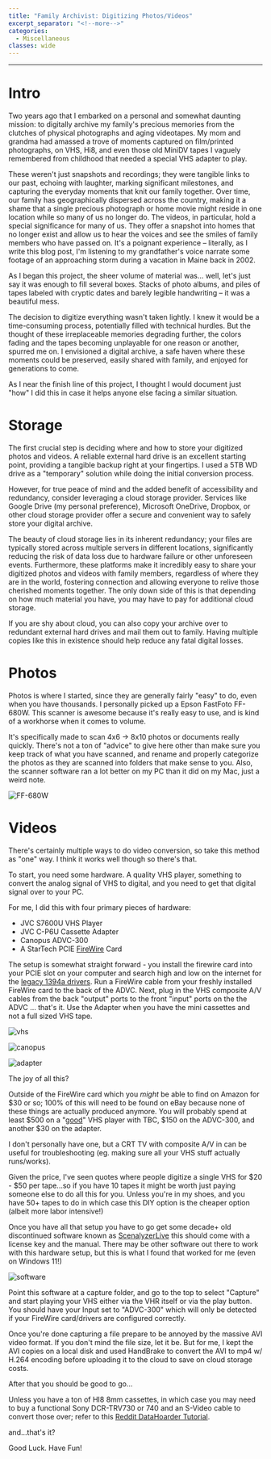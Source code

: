 ```yaml
---
title: "Family Archivist: Digitizing Photos/Videos"
excerpt_separator: "<!--more-->"
categories:
  - Miscellaneous
classes: wide
---
```


<!--more-->

---
# Intro
Two years ago that I embarked on a personal and somewhat daunting mission: to digitally archive my family's precious memories from the clutches of physical photographs and aging videotapes. My mom and grandma had amassed a trove of moments captured on film/printed photographs, on VHS, Hi8, and even those old MiniDV tapes I vaguely remembered from childhood that needed a special VHS adapter to play. 

These weren't just snapshots and recordings; they were tangible links to our past, echoing with laughter, marking significant milestones, and capturing the everyday moments that knit our family together. Over time, our family has geographically dispersed across the country, making it a shame that a single precious photograph or home movie might reside in one location while so many of us no longer do. The videos, in particular, hold a special significance for many of us. They offer a snapshot into homes that no longer exist and allow us to hear the voices and see the smiles of family members who have passed on. It's a poignant experience – literally, as I write this blog post, I'm listening to my grandfather's voice narrate some footage of an approaching storm during a vacation in Maine back in 2002. 

As I began this project, the sheer volume of material was… well, let's just say it was enough to fill several boxes. Stacks of photo albums, and piles of tapes labeled with cryptic dates and barely legible handwriting – it was a beautiful mess. 

The decision to digitize everything wasn't taken lightly. I knew it would be a time-consuming process, potentially filled with technical hurdles. But the thought of these irreplaceable memories degrading further, the colors fading and the tapes becoming unplayable for one reason or another, spurred me on. I envisioned a digital archive, a safe haven where these moments could be preserved, easily shared with family, and enjoyed for generations to come.

As I near the finish line of this project, I thought I would document just "how" I did this in case it helps anyone else facing a similar situation. 

# Storage
The first crucial step is deciding where and how to store your digitized photos and videos. A reliable external hard drive is an excellent starting point, providing a tangible backup right at your fingertips. I used a 5TB WD drive as a "temporary" solution while doing the initial conversion process.

However, for true peace of mind and the added benefit of accessibility and redundancy, consider leveraging a cloud storage provider. Services like Google Drive (my personal preference), Microsoft OneDrive, Dropbox, or other cloud storage provider offer a secure and convenient way to safely store your digital archive.

The beauty of cloud storage lies in its inherent redundancy; your files are typically stored across multiple servers in different locations, significantly reducing the risk of data loss due to hardware failure or other unforeseen events. Furthermore, these platforms make it incredibly easy to share your digitized photos and videos with family members, regardless of where they are in the world, fostering connection and allowing everyone to relive those cherished moments together. The only down side of this is that depending on how much material you have, you may have to pay for additional cloud storage. 

If you are shy about cloud, you can also copy your archive over to redundant external hard drives and mail them out to family. Having multiple copies like this in existence should help reduce any fatal digital losses.

# Photos
Photos is where I started, since they are generally fairly "easy" to do, even when you have thousands. I personally picked up a Epson FastFoto FF-680W. This scanner is awesome because it's really easy to use, and is kind of a workhorse when it comes to volume. 

It's specifically made to scan 4x6 -> 8x10 photos or documents really quickly. There's not a ton of "advice" to give here other than make sure you keep track of what you have scanned, and rename and properly categorize the photos as they are scanned into folders that make sense to you. Also, the scanner software ran a lot better on my PC than it did on my Mac, just a weird note.

![FF-680W](/assets/images/digital-archive/ff680w.jpg "FF-680W")

# Videos
There's certainly multiple ways to do video conversion, so take this method as "one" way. I think it works well though so there's that.

To start, you need some hardware. A quality VHS player, something to convert the analog signal of VHS to digital, and you need to get that digital signal over to your PC.

For me, I did this with four primary pieces of hardware:
* JVC S7600U VHS Player
* JVC C-P6U Cassette Adapter
* Canopus ADVC-300
* A StarTech PCIE [FireWire](https://en.wikipedia.org/wiki/IEEE_1394) Card

The setup is somewhat straight forward - you install the firewire card into your PCIE slot on your computer and search high and low on the internet for the [legacy 1394a drivers](https://www.startech.com/en-eu/faq/firewire-cards-windows-legacy-driver-swap?srsltid=AfmBOoo_98i9xmBUp-xcE_Ci3KutU9C3KMhlcfDRIr7pJ4fry1DnuvlG). Run a FireWire cable from your freshly installed FireWire card to the back of the ADVC. Next, plug in the VHS composite A/V cables from the back "output" ports to the front "input" ports on the the ADVC ... that's it. Use the Adapter when you have the mini cassettes and not a full sized VHS tape.

![vhs](/assets/images/digital-archive/vhs.jpg "vhs")

![canopus](/assets/images/digital-archive/canopus.jpg "canopus")

![adapter](/assets/images/digital-archive/adapter.jpg "adapter")

The joy of all this? 

Outside of the FireWire card which you _might_ be able to find on Amazon for \$30 or so; 100% of this will need to be found on eBay because none of these things are actually produced anymore. You will probably spend at least \$500 on a "[good](https://www.digitalfaq.com/forum/video-restore/1567-vcr-buying-guide.html)" VHS player with TBC, \$150 on the ADVC-300, and another \$30 on the adapter.

I don't personally have one, but a CRT TV with composite A/V in can be useful for troubleshooting (eg. making sure all your VHS stuff actually runs/works).

Given the price, I've seen quotes where people digitize a single VHS for \$20 - \$50 per tape...so if you have 10 tapes it might be worth just paying someone else to do all this for you. Unless you're in my shoes, and you have 50+ tapes to do in which case this DIY option is the cheaper option (albeit more labor intensive!) 

Once you have all that setup you have to go get some decade+ old discontinued software known as [ScenalyzerLive](http://www.scenalyzer.com/) this should come with a license key and the manual. There may be other software out there to work with this hardware setup, but this is what I found that worked for me (even on Windows 11!)

![software](/assets/images/digital-archive/sclive.png "software")

Point this software at a capture folder, and go to the top to select "Capture" and start playing your VHS either via the VHR itself or via the play button. You should have your Input set to "ADVC-300" which will only be detected if your FireWire card/drivers are configured correctly.

Once you're done capturing a file prepare to be annoyed by the massive AVI video format. If you don't mind the file size, let it be. But for me, I kept the AVI copies on a local disk and used HandBrake to convert the AVI to mp4 w/ H.264 encoding before uploading it to the cloud to save on cloud storage costs.

After that you should be good to go...

Unless you have a ton of HI8 8mm cassettes, in which case you may need to buy a functional Sony DCR-TRV730 or 740 and an S-Video cable to convert those over; refer to this [Reddit DataHoarder Tutorial](https://www.reddit.com/r/DataHoarder/comments/j4rwk1/the_how_do_i_digitizetransfercapture_video_tapes/).

and...that's it?

Good Luck. 
Have Fun!